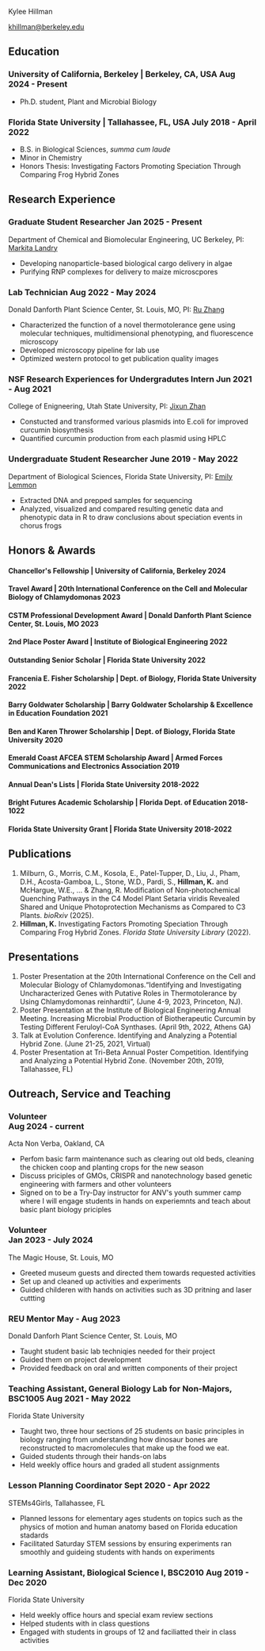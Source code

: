 

<span class="name">Kylee Hillman</span>

<span class="info">

khillman@berkeley.edu

</span>

## Education

### University of California, Berkeley | <location> Berkeley, CA, USA </location> <time> Aug 2024 - Present </time>

- Ph.D. student, Plant and Microbial Biology

### Florida State University | <location> Tallahassee, FL, USA </location> <time> July 2018 - April 2022 </time>

- B.S. in Biological Sciences, *summa cum laude*
- Minor in Chemistry
- Honors Thesis: Investigating Factors Promoting Speciation Through Comparing Frog Hybrid Zones 


## Research Experience


### Graduate Student Researcher <time> Jan 2025 - Present</time>

<location> Department of Chemical and Biomolecular Engineering, UC Berkeley, PI: [Markita Landry](https://landrylab.com/) </location>

- Developing nanoparticle-based biological cargo delivery in algae 
- Purifying RNP complexes for delivery to maize microscpores 

### Lab Technician <time> Aug 2022 - May 2024</time>
<location> Donald Danforth Plant Science Center, St. Louis, MO, PI: [Ru Zhang](https://www.ruzhanglab.org/) </location>
- Characterized the function of a novel thermotolerance gene using molecular techniques, multidimensional phenotyping, and fluorescence microscopy
- Developed microscopy pipeline for lab use
- Optimized western protocol to get publication quality images

### NSF Research Experiences for Undergradutes Intern <time> Jun 2021 - Aug 2021 </time>
<location> College of Enigneering, Utah State University, PI: [Jixun Zhan](https://engineering.usu.edu/be/faculty-sites/metabolicengineering/) </location>

  - Constucted and transformed various plasmids into E.coli for improved curcumin biosynthesis 
  - Quantified curcumin production from each plasmid using HPLC


### Undergraduate Student Researcher <time> June 2019 - May 2022 </time>

<location> Department of Biological Sciences, Florida State University, PI: [Emily Lemmon](https://www.bio.fsu.edu/chorusfrog/) </location>

- Extracted DNA and prepped samples for sequencing 
- Analyzed, visualized and compared resulting genetic data and phenotypic data in R to draw conclusions about speciation events in chorus frogs
  
## Honors & Awards
#### Chancellor's Fellowship | <location> University of California, Berkeley </location> <time> 2024 </time>

<!-- March 2023 -->
#### Travel Award | <location> 20th International Conference on the Cell and Molecular Biology of Chlamydomonas </location> <time> 2023 </time>


<!-- May 2023 -->
#### CSTM Professional Development Award | <location> Donald Danforth Plant Science Center, St. Louis, MO </location> <time> 2023 </time>

<!-- Apr 2023 -->
<!-- 8 selected -->
#### 2nd Place Poster Award |  <location> Institute of Biological Engineering </location> <time> 2022 </time>

<!-- Nov 2022 -->
<!-- Food, Pharmaceutical and Biotech -->
#### Outstanding Senior Scholar | <location> Florida State University </location> <time> 2022 </time>

<!-- Nov 2022 -->
#### Francenia E. Fisher Scholarship  | <location> Dept. of Biology, Florida State University </location> <time> 2022 </time>

<!-- Oct 2022 -->
<!-- 32% selected -->
#### Barry Goldwater Scholarship | <location> Barry Goldwater Scholarship & Excellence in Education Foundation </location> <time> 2021 </time>

<!-- May 2021, Jul 2022 -->
#### Ben and Karen Thrower Scholarship  | <location> Dept. of Biology, Florida State University </location> <time> 2020 </time>

#### Emerald Coast AFCEA STEM Scholarship Award | <location> Armed Forces Communications and Electronics Association </location>  </location> <time> 2019 </time>

#### Annual Dean's Lists | <location> Florida State University </location> <time> 2018-2022 </time>

<!-- Jan 2022 -->
#### Bright Futures Academic Scholarship | <location> Florida Dept. of Education </location> <time> 2018-1022 </time>

<!-- Dec 2021 -->
<!-- 45% selected -->
#### Florida State University Grant | <location> Florida State University </location> <time> 2018-2022 </time>





## Publications
1. Milburn, G., Morris, C.M., Kosola, E., Patel-Tupper, D., Liu, J., Pham, D.H., Acosta-Gamboa, L., Stone, W.D., Pardi, S., **Hillman, K.** and McHargue, W.E., ... & Zhang, R. Modification of Non-photochemical Quenching Pathways in the C4 Model Plant Setaria viridis Revealed Shared and Unique Photoprotection Mechanisms as Compared to C3 Plants. *bioRxiv* (2025).
2. **Hillman, K.** Investigating Factors Promoting Speciation Through Comparing Frog Hybrid Zones. *Florida State University Library* (2022). 


## Presentations
1. Poster Presentation at the 20th International Conference on the Cell and Molecular Biology of Chlamydomonas.“Identifying and Investigating Uncharacterized Genes with Putative Roles in Thermotolerance by Using Chlamydomonas reinhardtii”, (June 4-9, 2023, Princeton, NJ).
2. Poster Presentation at the Institute of Biological Engineering Annual Meeting. Increasing Microbial Production of Biotherapeutic Curcumin by Testing Different Feruloyl-CoA Synthases. (April 9th, 2022, Athens GA)
3. Talk at Evolution Conference. Identifying and Analyzing a Potential Hybrid Zone. (June 21-25, 2021, Virtual)
4. Poster Presentation at Tri-Beta Annual Poster Competition. Identifying and Analyzing a Potential Hybrid Zone. (November 20th, 2019, Tallahassee, FL)




## Outreach, Service and Teaching

### Volunteer <br/>  <time> Aug 2024 - current </time>

<location> Acta Non Verba, Oakland, CA  </location>

- Perfom basic farm maintenance such as clearing out old beds, cleaning the chicken coop and planting crops for the new season
- Discuss priciples of GMOs, CRISPR and nanotechnology based genetic engineering with farmers and other volunteers
- Signed on to be a Try-Day instructor for ANV's youth summer camp where I will engage students in hands on experiemnts and teach about basic plant biology priciples

### Volunteer <br/> <time> Jan 2023 - July 2024 </time>

<location> The Magic House, St. Louis, MO </location>

- Greeted museum guests and directed them towards requested activities 
- Set up and cleaned up activities and experiments 
- Guided childeren with hands on activities such as 3D pritning and laser cuttting 

### REU Mentor <time> May - Aug 2023 </time>

<location> Donald Danforh Plant Science Center, St. Louis, MO </location>

- Taught student basic lab techniqies needed for their project
- Guided them on project development
- Provided feedback on oral and written components of their project

### Teaching Assistant, General Biology Lab for Non-Majors, BSC1005 <time> Aug 2021 - May 2022 </time>

<location> Florida State University </location>
- Taught two, three hour sections of 25 students on basic principles in biology ranging from understanding how dinosaur bones are reconstructed to macromolecules that make up the food we eat. 
- Guided students through their hands-on labs 
- Held weekly office hours and graded all student assignments 


### Lesson Planning Coordinator <time> Sept 2020 - Apr 2022 </time>

<location> STEMs4Girls, Tallahassee, FL <br/>  </location>

- Planned lessons for elementary ages students on topics such as the physics of motion and human anatomy based on Florida education stadards
- Facilitated Saturday STEM sessions by ensuring experiments ran smoothly and guideing students with hands on experiments

### Learning Assistant, Biological Science I,  BSC2010 <time> Aug 2019 - Dec 2020 </time>
<location> Florida State University  <br/>  </location>

- Held weekly office hours and special exam review sections
- Helped students with in class questions 
- Engaged with students in groups of 12 and faciliatted their in class activities 

<link rel="stylesheet" type="text/css" href="resume.css">
<script src="resume.js"></script>

<!-- Detail checks: 1. No period for each bullet; 2. Past tense for previous work; 3. Present tense for current work; 4. Spell check passed; 5. Grammarly check passed; 6. Sync with Linkedin; 7. Check paper format -->